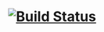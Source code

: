[![Build Status](https://travis-ci.org/justguo/hello-world.svg?branch=master)](https://travis-ci.org/justguo/hello-world)
=================
